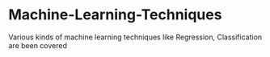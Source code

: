 # Machine-Learning-Techniques
Various kinds of machine learning techniques like Regression, Classification are been covered
